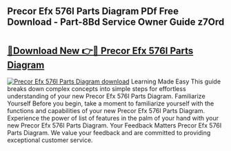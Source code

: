 ## Precor Efx 576I Parts Diagram PDf Free Download - Part-8Bd Service Owner Guide z7Ord

# <h2><a href="http://dfum5n.blite.top/?on=Precor+Efx+576I+Parts+Diagram">🔗Download New 👉🔴 Precor Efx 576I Parts Diagram</a></h2>

[![Precor Efx 576I Parts Diagram download](https://i.imgur.com/lujVjoI.png)](http://dfum5n.blite.top/?on=Precor+Efx+576I+Parts+Diagram)
Learning Made Easy This guide breaks down complex concepts into simple steps for effortless understanding of your new Precor Efx 576I Parts Diagram. Familiarize Yourself Before you begin, take a moment to familiarize yourself with the functions and capabilities of your new Precor Efx 576I Parts Diagram. Experience the power of list of features in the palm of your hand with your new Precor Efx 576I Parts Diagram. Your Feedback Matters Precor Efx 576I Parts Diagram. We value your feedback and are committed to providing exceptional customer service.
